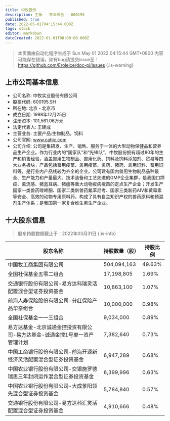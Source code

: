 ```yaml
---
title: 中牧股份
description: 主板 - 农业综合 - 600195
published: true
date: 2022-05-01T04:15:44.000Z
tags: stock
editor: markdown
dateCreated: 2022-01-01T00:00:00.000Z
---
```


> 本页面由自动化程序生成于 Sun May 01 2022 04:15:44 GMT+0800
> 内容可能存在错误，如有bug请提交issue至：https://github.com/Eroleice/doc-pi/issues
{.is-warning}

## 上市公司基本信息
- 公司名称: 中牧实业股份有限公司
- 股票代码: 600195.SH
- 所在地: 北京 - 北京市
- 成立日期: 1998年12月25日
- 注册资本: 101,561.06万元
- 法定代表人: 王建成
- 主营业务: 主要产品:生物制品，饲料
- 公司官网: www.cahic.com
- 公司介绍: 公司是集研发、生产、销售、服务于一体的大型动物保健品和营养品生产企业。作为行业内的“国家队”和“先锋队”，中牧股份拥有超过80年的生产和销售经验，涵盖兽用生物制品、兽用化药、饲料及饲料添加剂、贸易等四大业务板块，产品包括畜用疫苗、禽用疫苗、禽药、猪药、禽用饲料、畜用饲料等，是行业内产品线较为齐全的企业。公司建有国内兽用生物制品品种最全、生产能力和产量最大、技术装备和工艺先进的GMP企业集群，是我国口蹄疫、禽流感、猪蓝耳病、猪瘟等重大动物疫病疫苗的定点生产企业；开发生产国家一类兽药喹唏酮、国家二类新兽药氟苯尼考、国家三类新药AIV和黄霉素等安全、高效的动物专用原料药，构成了具有自主知识产权的兽药原料和预混剂生产体系；是我国第一家复合维生素生产企业。


## 十大股东信息
> 股东持股数据截止于：2022年03月31日
{.is-info}

| 股东名称 | 持股数量（股） | 持股比例 |
| --- | --- | --- |
| 中国牧工商集团有限公司 | 504,094,163 | 49.63% |
| 全国社保基金五零二组合 | 17,198,805 | 1.69% |
| 交通银行股份有限公司-易方达科瑞灵活配置混合型证券投资基金 | 10,863,100 | 1.07% |
| 前海人寿保险股份有限公司-分红保险产品华泰组合 | 10,000,000 | 0.98% |
| 全国社保基金一一三组合 | 9,034,000 | 0.89% |
| 易方达基金-北京诚通金控投资有限公司-易方达基金-诚通金控1号单一资产管理计划 | 7,382,640 | 0.73% |
| 中国工商银行股份有限公司-前海开源新经济灵活配置混合型证券投资基金 | 6,947,289 | 0.68% |
| 中国农业银行股份有限公司-交银施罗德瑞思三年封闭运作混合型证券投资基金 | 6,399,996 | 0.63% |
| 中国农业银行股份有限公司-大成景阳领先混合型证券投资基金 | 5,784,840 | 0.57% |
| 交通银行股份有限公司-易方达科汇灵活配置混合型证券投资基金 | 4,910,666 | 0.48% |




